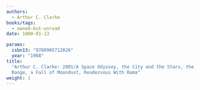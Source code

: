 ```yaml
---
authors:
  - Arthur C. Clarke
books/tags:
  - owned-but-unread
date: 1800-01-13

params:
  isbn13: "9780905712826"
  year: "1988"
title:
  "Arthur C. Clarke: 2001/A Space Odyssey, the City and the Stars, the Deep
  Range, a Fall of Moondust, Rendezvous With Rama"
weight: 1
---
```


<!--more-->
